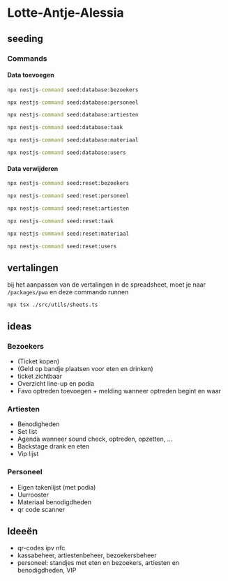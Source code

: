 # Lotte-Antje-Alessia

## seeding

### Commands

#### Data toevoegen

```cmd
npx nestjs-command seed:database:bezoekers
```

```cmd
npx nestjs-command seed:database:personeel
```

```cmd
npx nestjs-command seed:database:artiesten
```

```cmd
npx nestjs-command seed:database:taak
```

```cmd
npx nestjs-command seed:database:materiaal
```

```cmd
npx nestjs-command seed:database:users
```

#### Data verwijderen

```cmd
npx nestjs-command seed:reset:bezoekers
```

```cmd
npx nestjs-command seed:reset:personeel
```

```cmd
npx nestjs-command seed:reset:artiesten
```

```cmd
npx nestjs-command seed:reset:taak
```

```cmd
npx nestjs-command seed:reset:materiaal
```

```cmd
npx nestjs-command seed:reset:users
```

## vertalingen
bij het aanpassen van de vertalingen in de spreadsheet, moet je naar `/packages/pwa` en deze commando runnen
```
npx tsx ./src/utils/sheets.ts
```

## ideas

### Bezoekers
-  (Ticket kopen) </br>
-  (Geld op bandje plaatsen voor eten en drinken)
-  ticket zichtbaar
-  Overzicht line-up en podia
-  Favo optreden toevoegen + melding wanneer optreden begint en waar

### Artiesten
- Benodigheden
- Set list
- Agenda wanneer sound check, optreden, opzetten, ...
- Backstage drank en eten
- Vip lijst

### Personeel
- Eigen takenlijst (met podia)
- Uurrooster
- Materiaal benodigdheden
- qr code scanner

## Ideeën
- qr-codes ipv nfc
- kassabeheer, artiestenbeheer, bezoekersbeheer
- personeel: standjes met eten en bezoekers, artiesten en benodigdheden, VIP

